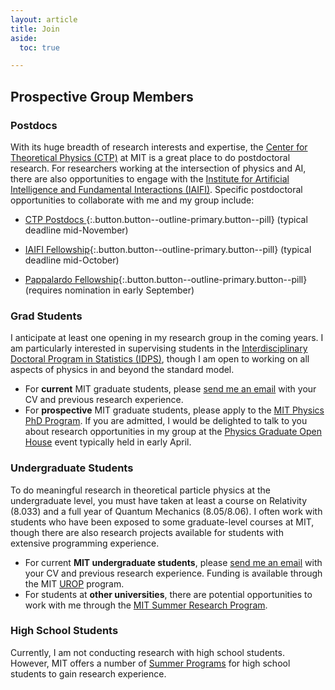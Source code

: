 ```yaml
---
layout: article
title: Join
aside:
  toc: true

---
```


## Prospective Group Members

### Postdocs

With its huge breadth of research interests and expertise, the [Center for Theoretical Physics (CTP)](http://ctp.mit.edu/) at MIT is a great place to do postdoctoral research.  For researchers working at the intersection of physics and AI, there are also opportunities to engage with the [Institute for Artificial Intelligence and Fundamental Interactions (IAIFI)]([http://iaifi.org/).  Specific postdoctoral opportunities to collaborate with me and my group include:

  * [CTP Postdocs ](http://academicjobsonline.org/ajo/MIT/CTP/){:.button.button--outline-primary.button--pill} (typical deadline mid-November)
  
  * [IAIFI Fellowship](https://iaifi.org/fellows.html){:.button.button--outline-primary.button--pill}  (typical deadline mid-October)
  
  * [Pappalardo Fellowship](https://physics.mit.edu/research/pappalardo-fellowships-in-physics/){:.button.button--outline-primary.button--pill} (requires nomination in early September)


### Grad Students

I anticipate at least one opening in my research group in the coming years.  I am particularly interested in supervising students in the [Interdisciplinary Doctoral Program in Statistics (IDPS)](https://stat.mit.edu/academics/idps/idps-physics/), though I am open to working on all aspects of physics in and beyond the standard model. 

  * For **current** MIT graduate students, please [send me an email](jthaler@mit.edu) with your CV and previous research experience.
  * For **prospective** MIT graduate students, please apply to the [MIT Physics PhD Program](https://physics.mit.edu/academic-programs/graduate-students/graduate-admissions/).  If you are admitted, I would be delighted to talk to you about research opportunities in my group at the [Physics Graduate Open House](https://physics.mit.edu/openhouse/) event typically held in early April.


### Undergraduate Students

To do meaningful research in theoretical particle physics at the undergraduate level, you must have taken at least a course on Relativity (8.033) and a full year of Quantum Mechanics (8.05/8.06).  I often work with students who have been exposed to some graduate-level courses at MIT, though there are also research projects available for students with extensive programming experience.

  * For current **MIT undergraduate students**, please [send me an email](jthaler@mit.edu) with your CV and previous research experience.  Funding is available through the MIT [UROP](http://web.mit.edu/UROP/) program.
  * For students at **other universities**, there are potential opportunities to work with me through the [MIT Summer Research Program](https://oge.mit.edu/graddiversity/msrp/).


### High School Students

Currently, I am not conducting research with high school students.  However, MIT offers a number of [Summer Programs](http://www.mitadmissions.org/topics/before/summer_programs/) for high school students to gain research experience.
